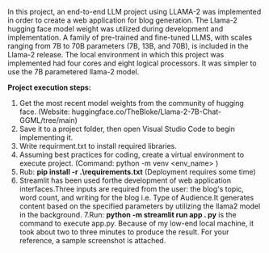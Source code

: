 In this project, an end-to-end LLM project using LLAMA-2 was implemented in order to create a web application for blog generation. The Llama-2 hugging face model weight was utilized during development and implementation. 
A family of pre-trained and fine-tuned LLMS, with scales ranging from 7B to 70B parameters (7B, 13B, and 70B), is included in the Llama-2 release. 
The local environment in which this project was implemented had four cores and eight logical processors. 
It was simpler to use the 7B parametered llama-2 model. 

**Project execution steps:**
1. Get the most recent model weights from the community of hugging face. (Website: huggingface.co/TheBloke/Llama-2-7B-Chat-GGML/tree/main)
2. Save it to a project folder, then open Visual Studio Code to begin implementing it.
3. Write requirment.txt to install required libraries.
4. Assuming best practices for coding, create a virtual environment to execute project. (Command: python -m venv <env_name> )
5. Rub: **pip install -r .\requirements.txt** (Deployment requires some time)
6. Streamlit has been used forthe development of web application interfaces.Three inputs are required from the user: the blog's topic, word count, and writing for the blog i.e. Type of Audience.It generates content based on the specified parameters by utilizing the llama2 model in the background.
7.Run: **python -m streamlit run app . py** is the command to execute app.py. Because of my low-end local machine, it took about two to three minutes to produce the result. For your reference, a sample screenshot is attached.

